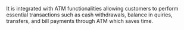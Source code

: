 It is integrated with ATM functionalities allowing customers to perform essential transactions such as cash
withdrawals, balance in quiries, transfers, and bill payments through ATM which saves time.
